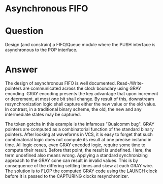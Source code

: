 # Asynchronous FIFO

# Question

Design (and constrain) a FIFO/Queue module where the PUSH interface is
asynchronous to the POP interface.

# Answer

The design of asynchronous FIFO is well documented. Read-/Write- pointers are
communicated across the clock boundary using GRAY encoding. GRAY encoding
presents the key advantage that upon increment or decrement, at most one bit
shall change. By result of this, downstream resynchronization logic shall
capture either the new value or the old value. In contrast, in a traditional
binary scheme, the old, the new and any intermediate states may be captured.

The token gotcha in this example is the infamous "Qualcomm bug". GRAY pointers
are computed as a combinatorial function of the standard binary pointers. After
looking at waveforms in VCS, it is easy to forget that such combinatorial logic
does not compute its result at one precise instand in time. All logic cones,
even GRAY encoded logic, require some time to compute their result. Before that
point, the result is undefined. Here, the term undefined also means
wrong. Applying a standard synchronizing approach to the GRAY cone can result in
invalid values. This is by consequence of the differing settling times and skew
at each GRAY wire. The solution is to FLOP the computed GRAY code using the
LAUNCH clock before it is passed to the CAPTURING clocks resynchronizer.
